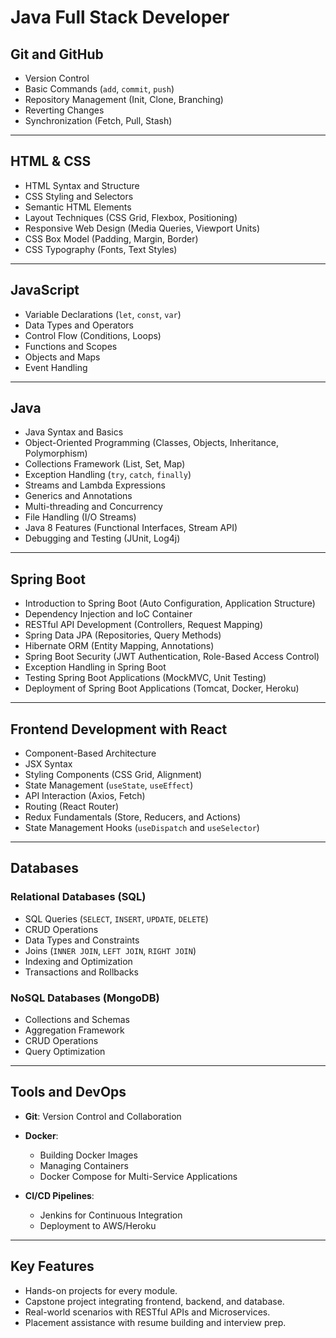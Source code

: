 # **Java Full Stack Developer**

## **Git and GitHub**
- Version Control  
- Basic Commands (`add`, `commit`, `push`)  
- Repository Management (Init, Clone, Branching)  
- Reverting Changes  
- Synchronization (Fetch, Pull, Stash)  

---

## **HTML & CSS**
- HTML Syntax and Structure  
- CSS Styling and Selectors  
- Semantic HTML Elements  
- Layout Techniques (CSS Grid, Flexbox, Positioning)  
- Responsive Web Design (Media Queries, Viewport Units)  
- CSS Box Model (Padding, Margin, Border)  
- CSS Typography (Fonts, Text Styles)  

---

## **JavaScript**
- Variable Declarations (`let`, `const`, `var`)  
- Data Types and Operators  
- Control Flow (Conditions, Loops)  
- Functions and Scopes  
- Objects and Maps  
- Event Handling  

---

## **Java**
- Java Syntax and Basics  
- Object-Oriented Programming (Classes, Objects, Inheritance, Polymorphism)  
- Collections Framework (List, Set, Map)  
- Exception Handling (`try`, `catch`, `finally`)  
- Streams and Lambda Expressions  
- Generics and Annotations  
- Multi-threading and Concurrency  
- File Handling (I/O Streams)  
- Java 8 Features (Functional Interfaces, Stream API)  
- Debugging and Testing (JUnit, Log4j)  

---

## **Spring Boot**
- Introduction to Spring Boot (Auto Configuration, Application Structure)  
- Dependency Injection and IoC Container  
- RESTful API Development (Controllers, Request Mapping)  
- Spring Data JPA (Repositories, Query Methods)  
- Hibernate ORM (Entity Mapping, Annotations)  
- Spring Boot Security (JWT Authentication, Role-Based Access Control)  
- Exception Handling in Spring Boot  
- Testing Spring Boot Applications (MockMVC, Unit Testing)  
- Deployment of Spring Boot Applications (Tomcat, Docker, Heroku)  

---

## **Frontend Development with React**
- Component-Based Architecture  
- JSX Syntax  
- Styling Components (CSS Grid, Alignment)  
- State Management (`useState`, `useEffect`)  
- API Interaction (Axios, Fetch)  
- Routing (React Router)  
- Redux Fundamentals (Store, Reducers, and Actions)  
- State Management Hooks (`useDispatch` and `useSelector`)  

---

## **Databases**
### Relational Databases (SQL)
- SQL Queries (`SELECT`, `INSERT`, `UPDATE`, `DELETE`)  
- CRUD Operations  
- Data Types and Constraints  
- Joins (`INNER JOIN`, `LEFT JOIN`, `RIGHT JOIN`)  
- Indexing and Optimization  
- Transactions and Rollbacks  

### NoSQL Databases (MongoDB)
- Collections and Schemas  
- Aggregation Framework  
- CRUD Operations  
- Query Optimization  

---

## **Tools and DevOps**
- **Git**: Version Control and Collaboration  
- **Docker**:  
  - Building Docker Images  
  - Managing Containers  
  - Docker Compose for Multi-Service Applications  

- **CI/CD Pipelines**:  
  - Jenkins for Continuous Integration  
  - Deployment to AWS/Heroku  

---

## **Key Features**
- Hands-on projects for every module.  
- Capstone project integrating frontend, backend, and database.  
- Real-world scenarios with RESTful APIs and Microservices.  
- Placement assistance with resume building and interview prep.  
